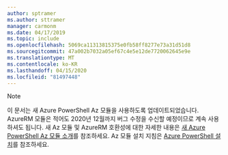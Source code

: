 ```yaml
---
author: sptramer
ms.author: sttramer
manager: carmonm
ms.date: 04/17/2019
ms.topic: include
ms.openlocfilehash: 5069ca11313815375e0fb58ff8277e73a31d51d8
ms.sourcegitcommit: 47a002b7032a05ef67c4e5e12de7720062645e9e
ms.translationtype: MT
ms.contentlocale: ko-KR
ms.lasthandoff: 04/15/2020
ms.locfileid: "81497448"
---
```

> [!NOTE]
> 이 문서는 새 Azure PowerShell Az 모듈을 사용하도록 업데이트되었습니다. AzureRM 모듈은 적어도 2020년 12월까지 버그 수정을 수신할 예정이므로 계속 사용하셔도 됩니다.
> 새 Az 모듈 및 AzureRM 호환성에 대한 자세한 내용은 [새 Azure PowerShell Az 모듈 소개](https://docs.microsoft.com/powershell/azure/new-azureps-module-az?view=azps-3.3.0)를 참조하세요. Az 모듈 설치 지침은 [Azure PowerShell 설치](https://docs.microsoft.com/powershell/azure/install-az-ps?view=azps-3.3.0)를 참조하세요.

